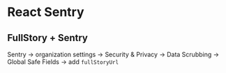 # React Sentry

## FullStory + Sentry

Sentry -> organization settings -> Security & Privacy -> Data Scrubbing ->
Global Safe Fields -> add `fullStoryUrl`
